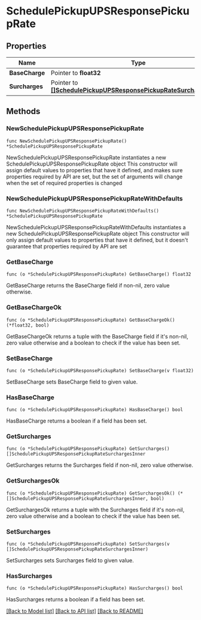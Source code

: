 # SchedulePickupUPSResponsePickupRate

## Properties

Name | Type | Description | Notes
------------ | ------------- | ------------- | -------------
**BaseCharge** | Pointer to **float32** | description | [optional] 
**Surcharges** | Pointer to [**[]SchedulePickupUPSResponsePickupRateSurchargesInner**](SchedulePickupUPSResponsePickupRateSurchargesInner.md) | description | [optional] 

## Methods

### NewSchedulePickupUPSResponsePickupRate

`func NewSchedulePickupUPSResponsePickupRate() *SchedulePickupUPSResponsePickupRate`

NewSchedulePickupUPSResponsePickupRate instantiates a new SchedulePickupUPSResponsePickupRate object
This constructor will assign default values to properties that have it defined,
and makes sure properties required by API are set, but the set of arguments
will change when the set of required properties is changed

### NewSchedulePickupUPSResponsePickupRateWithDefaults

`func NewSchedulePickupUPSResponsePickupRateWithDefaults() *SchedulePickupUPSResponsePickupRate`

NewSchedulePickupUPSResponsePickupRateWithDefaults instantiates a new SchedulePickupUPSResponsePickupRate object
This constructor will only assign default values to properties that have it defined,
but it doesn't guarantee that properties required by API are set

### GetBaseCharge

`func (o *SchedulePickupUPSResponsePickupRate) GetBaseCharge() float32`

GetBaseCharge returns the BaseCharge field if non-nil, zero value otherwise.

### GetBaseChargeOk

`func (o *SchedulePickupUPSResponsePickupRate) GetBaseChargeOk() (*float32, bool)`

GetBaseChargeOk returns a tuple with the BaseCharge field if it's non-nil, zero value otherwise
and a boolean to check if the value has been set.

### SetBaseCharge

`func (o *SchedulePickupUPSResponsePickupRate) SetBaseCharge(v float32)`

SetBaseCharge sets BaseCharge field to given value.

### HasBaseCharge

`func (o *SchedulePickupUPSResponsePickupRate) HasBaseCharge() bool`

HasBaseCharge returns a boolean if a field has been set.

### GetSurcharges

`func (o *SchedulePickupUPSResponsePickupRate) GetSurcharges() []SchedulePickupUPSResponsePickupRateSurchargesInner`

GetSurcharges returns the Surcharges field if non-nil, zero value otherwise.

### GetSurchargesOk

`func (o *SchedulePickupUPSResponsePickupRate) GetSurchargesOk() (*[]SchedulePickupUPSResponsePickupRateSurchargesInner, bool)`

GetSurchargesOk returns a tuple with the Surcharges field if it's non-nil, zero value otherwise
and a boolean to check if the value has been set.

### SetSurcharges

`func (o *SchedulePickupUPSResponsePickupRate) SetSurcharges(v []SchedulePickupUPSResponsePickupRateSurchargesInner)`

SetSurcharges sets Surcharges field to given value.

### HasSurcharges

`func (o *SchedulePickupUPSResponsePickupRate) HasSurcharges() bool`

HasSurcharges returns a boolean if a field has been set.


[[Back to Model list]](../README.md#documentation-for-models) [[Back to API list]](../README.md#documentation-for-api-endpoints) [[Back to README]](../README.md)


